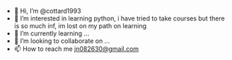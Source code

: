- 👋 Hi, I’m @cottard1993
- 👀 I’m interested in learning python, i have tried to take courses but there is so much inf, im lost on my path on learning 
- 🌱 I’m currently learning ...
- 💞️ I’m looking to collaborate on ...
- 📫 How to reach me jn082630@gmail.com

<!---
cottard1993/cottard1993 is a ✨ special ✨ repository because its `README.md` (this file) appears on your GitHub profile.
You can click the Preview link to take a look at your changes.
--->
